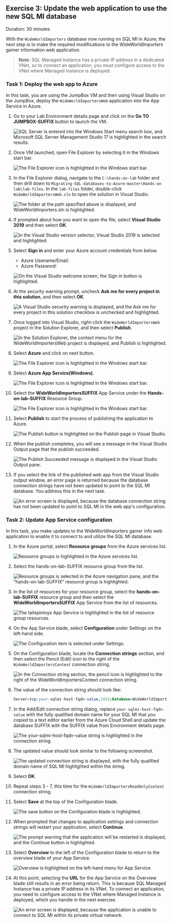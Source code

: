 ## Exercise 3: Update the web application to use the new SQL MI database

Duration: 30 minutes

With the `WideWorldImporters` database now running on SQL MI in Azure, the next step is to make the required modifications to the WideWorldImporters gamer information web application.

>**Note**: SQL Managed Instance has a private IP address in a dedicated VNet, so to connect an application, you must configure access to the VNet where Managed Instance is deployed. 

### Task 1: Deploy the web app to Azure

In this task, you are using the JumpBox VM and then using Visual Studio on the JumpBox, deploy the `WideWorldImportersWeb` application into the App Service in Azure.

1. Go to your Lab Environment details page and click on the **Go TO JUMPBOX-SUFFIX** button to launch the VM.

   ![SQL Server is entered into the Windows Start menu search box, and Microsoft SQL Server Management Studio 17 is highlighted in the search results.](media/jumpnew.png "Windows start menu search")
  
2. Once VM launched, open File Explorer by selecting it in the Windows start bar.

   ![The File Explorer icon is highlighted in the Windows start bar.](media/windows-2019-start-bar-file-explorer.png "Windows start bar")

3. In the File Explorer dialog, navigate to the ```C:\hands-on-lab``` folder and then drill down to ```Migrating-SQL-databases-to-Azure-master\Hands-on lab\lab-files```. In the `lab-files` folder, double-click `WideWorldImportersWeb.sln` to open the solution in Visual Studio.

    ![The folder at the path specified above is displayed, and WideWorldImporters.sln is highlighted.](media/images/1.png "Windows Explorer")

10. If prompted about how you want to open the file, select **Visual Studio 2019** and then select **OK**.

    ![In the Visual Studio version selector, Visual Studio 2019 is selected and highlighted.](media/visual-studio-version-selector.png "Visual Studio")

11. Select **Sign in** and enter your Azure account credentials from below.
    
    * Azure Usename/Email: <inject key="AzureAdUserEmail"></inject>
    * Azure Password: <inject key="AzureAdUserPassword"></inject>

    ![On the Visual Studio welcome screen, the Sign in button is highlighted.](media/visual-studio-sign-in.png "Visual Studio")

12. At the security warning prompt, uncheck **Ask me for every project in this solution**, and then select **OK**.

    ![A Visual Studio security warning is displayed, and the Ask me for every project in this solution checkbox is unchecked and highlighted.](media/visual-studio-security-warning.png "Visual Studio")

13. Once logged into Visual Studio, right-click the `WideWorldImportersWeb` project in the Solution Explorer, and then select **Publish**.

    ![In the Solution Explorer, the context menu for the WideWorldImportersWeb project is displayed, and Publish is highlighted.](media/images/2.png "Visual Studio")
2. Select **Azure** and click on next button.

    ![The File Explorer icon is highlighted in the Windows start bar.](media/azure1.png "Windows start bar")
  
3. Select **Azure App Service(Windows)**.
  
    ![The File Explorer icon is highlighted in the Windows start bar.](media/windows.png "Windows start bar")
  
4. Select the **WideWorldImportersSUFFIX** App Service under the **Hands-on-lab-SUFFIX** Resource Group.

    ![The File Explorer icon is highlighted in the Windows start bar.](media/images/3.png "Windows start bar")
  

17. Select **Publish** to start the process of publishing the application to Azure.

    ![The Publish button is highlighted on the Publish page in Visual Studio.](media/images/11.png "Publish")

18. When the publish completes, you will see a message in the Visual Studio Output page that the publish succeeded.

    ![The Publish Succeeded message is displayed in the Visual Studio Output pane.](media//images/12.png "Visual Studio")

19. If you select the link of the published web app from the Visual Studio output window, an error page is returned because the database connection strings have not been updated to point to the SQL MI database. You address this in the next task.

    ![An error screen is displayed, because the database connection string has not been updated to point to SQL MI in the web app's configuration.](media/web-app-error-screen.png "Web App error")

### Task 2: Update App Service configuration

In this task, you make updates to the WideWorldImporters gamer info web application to enable it to connect to and utilize the SQL MI database.

1. In the Azure portal, select **Resource groups** from the Azure services list.

    ![Resource groups is highlighted in the Azure services list.](media/azure-services-resource-groups.png "Azure services")

2. Select the hands-on-lab-SUFFIX resource group from the list.

    ![Resource groups is selected in the Azure navigation pane, and the "hands-on-lab-SUFFIX" resource group is highlighted.](./media/reg.png "Resource groups list")

3. In the list of resources for your resource group, select the **hands-on-lab-SUFFIX** resource group and then select the **WideWorldImportersSUFFIX** App Service from the list of resources.

   ![The tailspintoys App Service is highlighted in the list of resource group resources.](media/images/4.png "Resource group")

4. On the App Service blade, select **Configuration** under Settings on the left-hand side.

   ![The Configuration item is selected under Settings.](media/app-service-configuration-menu.png "Configuration")

5. On the Configuration blade, locate the **Connection strings** section, and then select the Pencil (Edit) icon to the right of the `WideWorldImportersContext` connection string.

    ![In the Connection string section, the pencil icon is highlighted to the right of the WideWorldImportersContext connection string.](media/images/6.png "Connection Strings")

6. The value of the connection string should look like:

    ```sql
    Server=tcp:your-sqlmi-host-fqdn-value,1433;Database=WideWorldImportersSUFFIX;User ID=contosoadmin;Password=IAE5fAijit0w^rDM;Trusted_Connection=False;Encrypt=True;TrustServerCertificate=True;
    ```

7. In the Add/Edit connection string dialog, replace `your-sqlmi-host-fqdn-value` with the fully qualified domain name for your SQL MI that you copied to a text editor earlier from the Azure Cloud Shell and update the database SUFFIX with the SUFFIX value from Environment details page.

    ![The your-sqlmi-host-fqdn-value string is highlighted in the connection string.](media/images/9.png "Edit Connection String")

8. The updated value should look similar to the following screenshot.

    ![The updated connection string is displayed, with the fully qualified domain name of SQL MI highlighted within the string.](media/images/7.png "Connection string value")

9. Select **OK**.

10. Repeat steps 3 - 7, this time for the `WideWorldImportersReadOnlyContext` connection string.

11. Select **Save** at the top of the Configuration blade.

    ![The save button on the Configuration blade is highlighted.](media/app-service-configuration-save.png "Save")

12. When prompted that changes to application settings and connection strings will restart your application, select **Continue**.

    ![The prompt warning that the application will be restarted is displayed, and the Continue button is highlighted.](media/app-service-restart.png "Restart prompt")

13. Select **Overview** to the left of the Configuration blade to return to the overview blade of your App Service.

    ![Overview is highlighted on the left-hand menu for App Service](media/app-service-overview-menu-item.png "Overview menu item")

14. At this point, selecting the **URL** for the App Service on the Overview blade still results in an error being return. This is because SQL Managed Instance has a private IP address in its VNet. To connect an application, you need to configure access to the VNet where Managed Instance is deployed, which you handle in the next exercise.

    ![An error screen is displayed, because the application is unable to connect to SQL MI within its private virtual network.](media/web-app-error-screen.png "Web App error")
